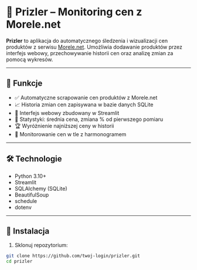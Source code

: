 # 🧾 Prizler – Monitoring cen z Morele.net

**Prizler** to aplikacja do automatycznego śledzenia i wizualizacji cen produktów z serwisu [Morele.net](https://www.morele.net). Umożliwia dodawanie produktów przez interfejs webowy, przechowywanie historii cen oraz analizę zmian za pomocą wykresów.

---

## 🚀 Funkcje

- ✅ Automatyczne scrapowanie cen produktów z Morele.net
- 📈 Historia zmian cen zapisywana w bazie danych SQLite
- 💬 Interfejs webowy zbudowany w Streamlit
- 🧠 Statystyki: średnia cena, zmiana % od pierwszego pomiaru
- 🏆 Wyróżnienie najniższej ceny w historii
- 🔁 Monitorowanie cen w tle z harmonogramem

---

## 🛠️ Technologie

- Python 3.10+
- Streamlit
- SQLAlchemy (SQLite)
- BeautifulSoup
- schedule
- dotenv

---

## 🧩 Instalacja

1. Sklonuj repozytorium:

```bash
git clone https://github.com/twoj-login/prizler.git
cd prizler
